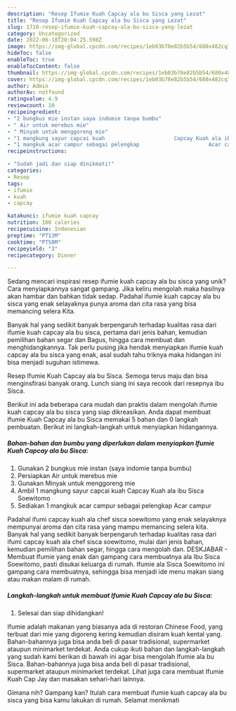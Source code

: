 ```yaml
---
description: "Resep Ifumie Kuah Capcay ala bu Sisca yang Lezat"
title: "Resep Ifumie Kuah Capcay ala bu Sisca yang Lezat"
slug: 1710-resep-ifumie-kuah-capcay-ala-bu-sisca-yang-lezat
category: Uncategorized
date: 2022-06-18T20:04:25.598Z
image: https://img-global.cpcdn.com/recipes/1eb03b78e82b5b54/680x482cq70/ifumie-kuah-capcay-ala-bu-sisca-foto-resep-utama.jpg
hideToc: false
enableToc: true
enableTocContent: false
thumbnail: https://img-global.cpcdn.com/recipes/1eb03b78e82b5b54/680x482cq70/ifumie-kuah-capcay-ala-bu-sisca-foto-resep-utama.jpg
cover: https://img-global.cpcdn.com/recipes/1eb03b78e82b5b54/680x482cq70/ifumie-kuah-capcay-ala-bu-sisca-foto-resep-utama.jpg
author: Admin
authorAv: notfound
ratingvalue: 4.9
reviewcount: 10
recipeingredient:
- "2 bungkus mie instan saya indomie tanpa bumbu"
- " Air untuk merebus mie"
- " Minyak untuk menggoreng mie"
- "1 mangkung sayur capcai kuah                      Capcay Kuah ala ibu Sisca Soewitomo"
- "1 mangkuk acar campur sebagai pelengkap                      Acar campur"
recipeinstructions:

- "Sudah jadi dan siap dinikmati!"
categories:
- Resep
tags:
- ifumie
- kuah
- capcay

katakunci: ifumie kuah capcay 
nutrition: 160 calories
recipecuisine: Indonesian
preptime: "PT13M"
cooktime: "PT58M"
recipeyield: "3"
recipecategory: Dinner

---
```





Sedang mencari inspirasi resep ifumie kuah capcay ala bu sisca yang unik? Cara menyiapkannya sangat gampang. Jika keliru mengolah maka hasilnya akan hambar dan bahkan tidak sedap. Padahal ifumie kuah capcay ala bu sisca yang enak selayaknya punya aroma dan cita rasa yang bisa memancing selera Kita.





Banyak hal yang sedikit banyak berpengaruh terhadap kualitas rasa dari ifumie kuah capcay ala bu sisca, pertama dari jenis bahan, kemudian pemilihan bahan segar dan Bagus, hingga cara membuat dan menghidangkannya. Tak perlu pusing jika hendak menyiapkan ifumie kuah capcay ala bu sisca yang enak,      asal sudah tahu triknya maka hidangan ini bisa menjadi suguhan istimewa.














Resep Ifumie Kuah Capcay ala bu Sisca. Semoga terus maju dan bisa menginsfirasi banyak orang. Lunch siang ini saya recook dari resepnya ibu Sisca.






Berikut ini ada beberapa cara mudah dan praktis dalam mengolah ifumie kuah capcay ala bu sisca yang siap dikreasikan. Anda dapat membuat Ifumie Kuah Capcay ala bu Sisca memakai 5 bahan dan 0 langkah pembuatan. Berikut ini langkah-langkah untuk menyiapkan hidangannya.

<!--inarticleads1-->

##### Bahan-bahan dan bumbu yang diperlukan dalam menyiapkan Ifumie Kuah Capcay ala bu Sisca:

1. Gunakan 2 bungkus mie instan (saya indomie tanpa bumbu)
1. Persiapkan  Air untuk merebus mie
1. Gunakan  Minyak untuk menggoreng mie
1. Ambil 1 mangkung sayur capcai kuah                      Capcay Kuah ala ibu Sisca Soewitomo
1. Sediakan 1 mangkuk acar campur sebagai pelengkap                      Acar campur


Padahal ifumi capcay kuah ala chef sisca soewitomo yang enak selayaknya mempunyai aroma dan cita rasa yang mampu memancing selera kita. Banyak hal yang sedikit banyak berpengaruh terhadap kualitas rasa dari ifumi capcay kuah ala chef sisca soewitomo, mulai dari jenis bahan, kemudian pemilihan bahan segar, hingga cara mengolah dan. DESKJABAR - Membuat Ifumie yang enak dan gampang cara membuatnya ala Ibu Sisca Soewitomo, pasti disukai keluarga di rumah. Ifumie ala Sisca Soewitomo ini gampang cara membuatnya, sehingga bisa menjadi ide menu makan siang atau makan malam di rumah. 

<!--inarticleads2-->

##### Langkah-langkah untuk membuat Ifumie Kuah Capcay ala bu Sisca:


1. Selesai dan siap dihidangkan!

Ifumie adalah makanan yang biasanya ada di restoran Chinese Food, yang terbuat dari mie yang digoreng kering kemudian disiram kuah kental yang. Bahan-bahannya juga bisa anda beli di pasar tradisional, supermarket ataupun minimarket terdekat. Anda cukup ikuti bahan dan langkah-langkah yang sudah kami berikan di bawah ini agar bisa mengolah Ifumie ala bu Sisca. Bahan-bahannya juga bisa anda beli di pasar tradisional, supermarket ataupun minimarket terdekat. Lihat juga cara membuat Ifumie Kuah Cap Jay dan masakan sehari-hari lainnya. 

Gimana nih? Gampang kan? Itulah cara membuat ifumie kuah capcay ala bu sisca yang bisa kamu lakukan di rumah. Selamat menikmati
